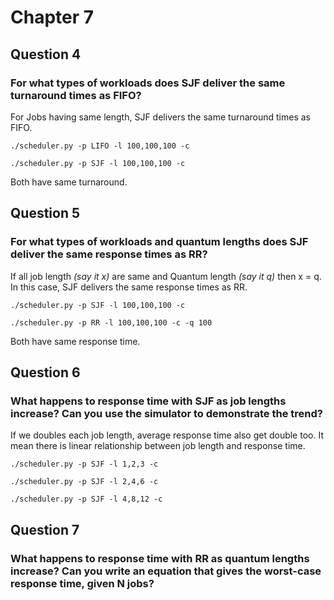 # Chapter 7

## Question 4

### For what types of workloads does SJF deliver the same turnaround times as FIFO?

For Jobs having same length, SJF delivers the same turnaround times as FIFO.

```shell
./scheduler.py -p LIFO -l 100,100,100 -c
```

```shell
./scheduler.py -p SJF -l 100,100,100 -c
```

Both have same turnaround.

## Question 5

### For what types of workloads and quantum lengths does SJF deliver the same response times as RR?

If all job length *(say it x)* are same and Quantum length *(say it q)* then x = q. In this case, SJF delivers the same response times as RR.

```shell
./scheduler.py -p SJF -l 100,100,100 -c
```

```shell
./scheduler.py -p RR -l 100,100,100 -c -q 100
```

Both have same response time.

## Question 6

### What happens to response time with SJF as job lengths increase? Can you use the simulator to demonstrate the trend?

If we doubles each job length, average response time also get double too. It mean there is linear relationship between job length and response time.

```shell
./scheduler.py -p SJF -l 1,2,3 -c
```

```shell
./scheduler.py -p SJF -l 2,4,6 -c
```

```shell
./scheduler.py -p SJF -l 4,8,12 -c
```

## Question 7

### What happens to response time with RR as quantum lengths increase? Can you write an equation that gives the worst-case response time, given N jobs?